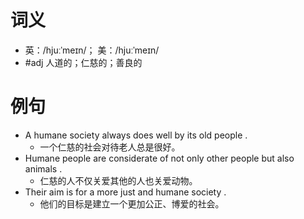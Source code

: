 # 词义
- 英：/hjuːˈmeɪn/； 美：/hjuːˈmeɪn/
- #adj 人道的；仁慈的；善良的
# 例句
- A humane society always does well by its old people .
	- 一个仁慈的社会对待老人总是很好。
- Humane people are considerate of not only other people but also animals .
	- 仁慈的人不仅关爱其他的人也关爱动物。
- Their aim is for a more just and humane society .
	- 他们的目标是建立一个更加公正、博爱的社会。
